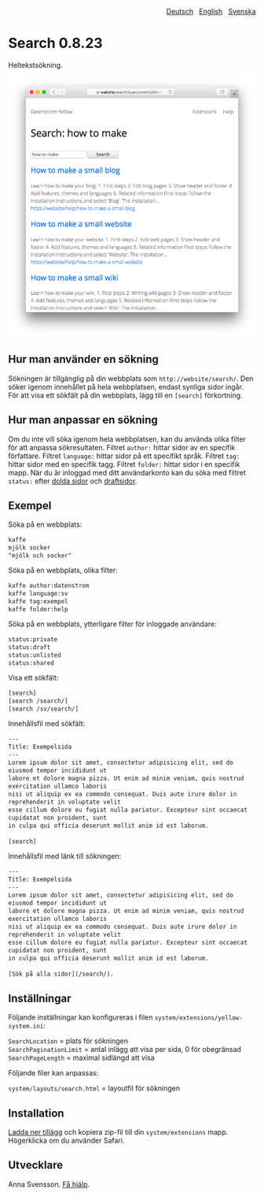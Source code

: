 <p align="right"><a href="README-de.md">Deutsch</a> &nbsp; <a href="README.md">English</a> &nbsp; <a href="README-sv.md">Svenska</a></p>

# Search 0.8.23

Heltekstsökning.

<p align="center"><img src="search-screenshot.png?raw=true" alt="Skärmdump"></p>

## Hur man använder en sökning

Sökningen är tillgänglig på din webbplats som `http://website/search/`. Den söker igenom innehållet på hela webbplatsen, endast synliga sidor ingår. För att visa ett sökfält på din webbplats, lägg till en `[search]` förkortning.

## Hur man anpassar en sökning

Om du inte vill söka igenom hela webbplatsen, kan du använda olika filter för att anpassa sökresultaten. Filtret `author:` hittar sidor av en specifik författare. Filtret `language:` hittar sidor på ett specifikt språk. Filtret `tag:` hittar sidor med en specifik tagg. Filtret `folder:` hittar sidor i en specifik mapp. När du är inloggad med ditt användarkonto kan du söka med filtret `status:` efter [dolda sidor](https://github.com/annaesvensson/yellow-core/tree/main/README-sv.md) och [draftsidor](https://github.com/annaesvensson/yellow-draft/tree/main/README-sv.md).

## Exempel

Söka på en webbplats:

    kaffe
    mjölk socker 
    "mjölk och socker"

Söka på en webbplats, olika filter:

    kaffe author:datenstrom
    kaffe language:sv
    kaffe tag:exempel
    kaffe folder:help

Söka på en webbplats, ytterligare filter för inloggade användare:

    status:private
    status:draft
    status:unlisted
    status:shared

Visa ett sökfält:

    [search]
    [search /search/]
    [search /sv/search/]

Innehållsfil med sökfält:

    ---
    Title: Exempelsida
    ---
    Lorem ipsum dolor sit amet, consectetur adipisicing elit, sed do eiusmod tempor incididunt ut 
    labore et dolore magna pizza. Ut enim ad minim veniam, quis nostrud exercitation ullamco laboris 
    nisi ut aliquip ex ea commodo consequat. Duis aute irure dolor in reprehenderit in voluptate velit 
    esse cillum dolore eu fugiat nulla pariatur. Excepteur sint occaecat cupidatat non proident, sunt 
    in culpa qui officia deserunt mollit anim id est laborum.

    [search]

Innehållsfil med länk till sökningen:

    ---
    Title: Exempelsida
    ---
    Lorem ipsum dolor sit amet, consectetur adipisicing elit, sed do eiusmod tempor incididunt ut 
    labore et dolore magna pizza. Ut enim ad minim veniam, quis nostrud exercitation ullamco laboris 
    nisi ut aliquip ex ea commodo consequat. Duis aute irure dolor in reprehenderit in voluptate velit 
    esse cillum dolore eu fugiat nulla pariatur. Excepteur sint occaecat cupidatat non proident, sunt 
    in culpa qui officia deserunt mollit anim id est laborum.

    [Sök på alla sidor](/search/).

## Inställningar

Följande inställningar kan konfigureras i filen `system/extensions/yellow-system.ini`:

`SearchLocation` = plats för sökningen  
`SearchPaginationLimit` = antal inlägg att visa per sida, 0 för obegränsad  
`SearchPageLength` = maximal sidlängd att visa  

Följande filer kan anpassas:

`system/layouts/search.html` = layoutfil för sökningen  

## Installation

[Ladda ner tillägg](https://github.com/annaesvensson/yellow-search/archive/main.zip) och kopiera zip-fil till din `system/extensions` mapp. Högerklicka om du använder Safari.

## Utvecklare

Anna Svensson. [Få hjälp](https://datenstrom.se/sv/yellow/help/).
